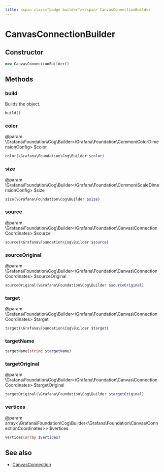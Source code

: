 ```yaml
---
title: <span class="badge builder"></span> CanvasConnectionBuilder
---
```

# <span class="badge builder"></span> CanvasConnectionBuilder

## Constructor

```php
new CanvasConnectionBuilder()
```
## Methods

### <span class="badge object-method"></span> build

Builds the object.

```php
build()
```

### <span class="badge object-method"></span> color

@param \Grafana\Foundation\Cog\Builder<\Grafana\Foundation\Common\ColorDimensionConfig> $color

```php
color(\Grafana\Foundation\Cog\Builder $color)
```

### <span class="badge object-method"></span> size

@param \Grafana\Foundation\Cog\Builder<\Grafana\Foundation\Common\ScaleDimensionConfig> $size

```php
size(\Grafana\Foundation\Cog\Builder $size)
```

### <span class="badge object-method"></span> source

@param \Grafana\Foundation\Cog\Builder<\Grafana\Foundation\Canvas\ConnectionCoordinates> $source

```php
source(\Grafana\Foundation\Cog\Builder $source)
```

### <span class="badge object-method"></span> sourceOriginal

@param \Grafana\Foundation\Cog\Builder<\Grafana\Foundation\Canvas\ConnectionCoordinates> $sourceOriginal

```php
sourceOriginal(\Grafana\Foundation\Cog\Builder $sourceOriginal)
```

### <span class="badge object-method"></span> target

@param \Grafana\Foundation\Cog\Builder<\Grafana\Foundation\Canvas\ConnectionCoordinates> $target

```php
target(\Grafana\Foundation\Cog\Builder $target)
```

### <span class="badge object-method"></span> targetName

```php
targetName(string $targetName)
```

### <span class="badge object-method"></span> targetOriginal

@param \Grafana\Foundation\Cog\Builder<\Grafana\Foundation\Canvas\ConnectionCoordinates> $targetOriginal

```php
targetOriginal(\Grafana\Foundation\Cog\Builder $targetOriginal)
```

### <span class="badge object-method"></span> vertices

@param array<\Grafana\Foundation\Cog\Builder<\Grafana\Foundation\Canvas\ConnectionCoordinates>> $vertices

```php
vertices(array $vertices)
```

## See also

 * <span class="badge object-type-class"></span> [CanvasConnection](./object-CanvasConnection.md)
